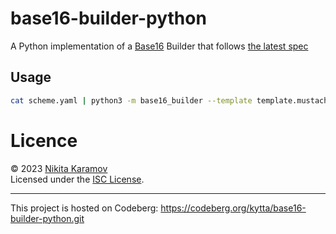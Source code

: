 # base16-builder-python

A Python implementation of a [Base16] Builder that follows
[the latest spec][base16-builder-spec]

## Usage

```sh
cat scheme.yaml | python3 -m base16_builder --template template.mustache > scheme.file
```

# Licence

© 2023 [Nikita Karamov]\
Licensed under the [ISC License].

---

This project is hosted on Codeberg:
<https://codeberg.org/kytta/base16-builder-python.git>

[base16]: https://github.com/chriskempson/base16
[base16-builder-spec]: https://github.com/chriskempson/base16/blob/main/builder.md
[isc license]: https://spdx.org/licenses/ISC.html
[nikita karamov]: https://www.kytta.dev/
